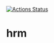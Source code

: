 [![Actions Status](https://github.com/tech-matters/hrm/workflows/hrm-ci/badge.svg)](https://github.com/tech-matters/hrm/actions)
# hrm
